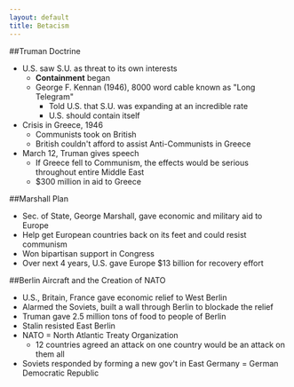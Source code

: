 ```yaml
---
layout: default
title: Betacism
---	
```

##Truman Doctrine
- U.S. saw S.U. as threat to its own interests
	- **Containment** began
	- George F. Kennan (1946), 8000 word cable known as "Long Telegram"
		- Told U.S. that S.U. was expanding at an incredible rate
		- U.S. should contain itself
- Crisis in Greece, 1946
	- Communists took on British
	- British couldn't afford to assist Anti-Communists in Greece
- March 12, Truman gives speech
	- If Greece fell to Communism, the effects would be serious throughout entire Middle East
	- $300 million in aid to Greece

##Marshall Plan
- Sec. of State, George Marshall, gave economic and military aid to Europe
- Help get European countries back on its feet and could resist communism
- Won bipartisan support in Congress
- Over next 4 years, U.S. gave Europe $13 billion for recovery effort

##Berlin Aircraft and the Creation of NATO
- U.S., Britain, France gave economic relief to West Berlin
- Alarmed the Soviets, built a wall through Berlin to blockade the relief
- Truman gave 2.5 million tons of food to people of Berlin
- Stalin resisted East Berlin
- NATO = North Atlantic Treaty Organization
	- 12 countries agreed an attack on one country would be an attack on them all
- Soviets responded by forming a new gov't in East Germany = German Democratic Republic